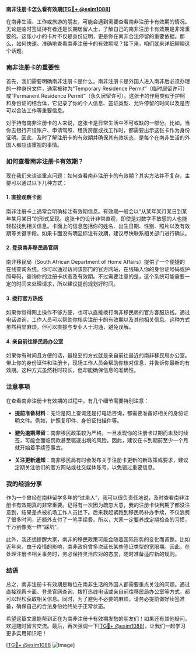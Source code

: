 **南非注册卡怎么看有效期[[TG💪+ @esim1088](https://t.me/s/esim1088)]**

在南非生活、工作或旅游的朋友，可能会遇到需要查看南非注册卡有效期的情况。无论是临时签证持有者还是长期居留人士，了解自己的南非注册卡有效期是非常重要的。这张小小的卡片不仅是身份证明，更是你在南非合法停留的重要依据。那么，如何快速、准确地查看南非注册卡的有效期呢？接下来，咱们就来详细聊聊这个话题。

### 南非注册卡的重要性

首先，我们需要明确南非注册卡是什么。南非注册卡是外国人进入南非后必须办理的一种身份文件，通常被称为“Temporary Residence Permit”（临时居留许可）或“Permanent Residence Permit”（永久居留许可）。这张卡的作用类似于护照和身份证的结合体，它记录了你的个人信息、签证类型、允许停留的时间以及是否可以合法工作等重要信息。

对于持有南非注册卡的人来说，这张卡是日常生活中不可或缺的一部分。比如，当你去银行开设账户、申请驾照、租赁房屋或找工作时，都需要出示这张卡作为身份证明。因此，及时了解注册卡的有效期并确保其有效状态，是每个在南非生活的外国人都应该重视的事情。

### 如何查看南非注册卡有效期？

现在我们来谈谈重点问题：如何查看南非注册卡的有效期？其实方法并不复杂，主要可以通过以下几种方式：

#### 1. **直接观察卡面**
南非注册卡上通常会明确标注有效期信息。有效期一般会以“从某年某月某日到某年某月某日”的形式呈现。这张卡的设计非常直观，即使是对数字不敏感的人也能轻松找到相关信息。卡面上的信息包括你的姓名、出生日期、性别、照片以及有效期等关键字段。如果卡面没有明显标注有效期，建议尽快联系相关部门进行确认。

#### 2. **登录南非移民局官网**
南非移民局（South African Department of Home Affairs）提供了一个便捷的在线查询系统。你可以通过访问该部门的官方网站，在线输入你的身份证号码或护照号码，查询你的注册卡状态及有效期。不过需要注意的是，这个系统可能需要一定的时间来处理请求，所以建议提前规划好时间。

#### 3. **拨打官方热线**
如果你觉得网上操作不够方便，也可以直接拨打南非移民局的官方客服热线。通过电话咨询，工作人员可以帮助你核实注册卡的有效期以及其他相关信息。这种方式虽然稍显麻烦，但可以直接与专业人士沟通，避免误解。

#### 4. **亲自前往移民局办公室**
如果你有时间且方便的话，最稳妥的方式就是亲自前往最近的南非移民局办公室。带上你的身份证件和注册卡，现场工作人员会帮助你核对信息，并告诉你最新的有效期。这种方式虽然耗时较长，但却能确保信息的准确性。

### 注意事项

在查看南非注册卡有效期的过程中，有几个细节需要特别注意：

- **提前准备材料**：无论是网上查询还是打电话咨询，都需要准备好相关的身份证明文件。例如，护照复印件、身份证扫描件等。
  
- **避免逾期滞留**：南非移民政策较为严格，一旦发现你的注册卡过期而未及时续签，可能会面临罚款甚至驱逐出境的风险。因此，建议在卡到期前至少一个月就开始着手续签事宜。

- **关注更新通知**：南非移民局有时会发布关于注册卡更新的新政策或要求，建议定期关注他们的官方网站或社交媒体账号，以免错过重要信息。

### 我的经验分享

作为一个曾经在南非留学多年的“过来人”，我可以很负责任地说，及时查看南非注册卡有效期真的非常重要。记得有一次因为疏忽大意，我的注册卡快到期了都没注意到，结果差点被机场工作人员拦下。后来我赶紧跑到移民局补办手续，不仅浪费了很多时间，还额外支付了一笔手续费。所以，大家一定要养成定期检查的习惯，千万别像我一样“踩坑”。

此外，我还想提醒大家，南非的移民政策可能会随着国际形势的变化而调整。比如近年来，由于疫情的影响，南非政府曾多次延长某些签证类型的宽限期。因此，在处理注册卡相关事务时，务必保持灵活应对的态度，随时准备适应新的规则。

### 结语

总之，南非注册卡有效期是每位在南非生活的外国人都需要重点关注的问题。通过直接观察卡面、登录官网查询、拨打热线电话或亲自前往移民局办公室等方式，都可以轻松获取相关信息。同时，为了避免不必要的麻烦，请务必提前做好续签准备，确保自己的合法身份始终处于正常状态。

希望这篇文章能帮到正在为南非注册卡有效期发愁的朋友们！如果还有其他疑问，欢迎随时留言交流。最后，再次强调一下[[TG💪+ @esim1088](https://t.me/s/esim1088)]，让我们一起学习更多实用知识吧！

[[TG💪+ @esim1088](https://t.me/s/esim1088) ![Image](https://i.postimg.cc/4NQfJmqS/Snipaste-2025-05-13-00-14-12.png)]
